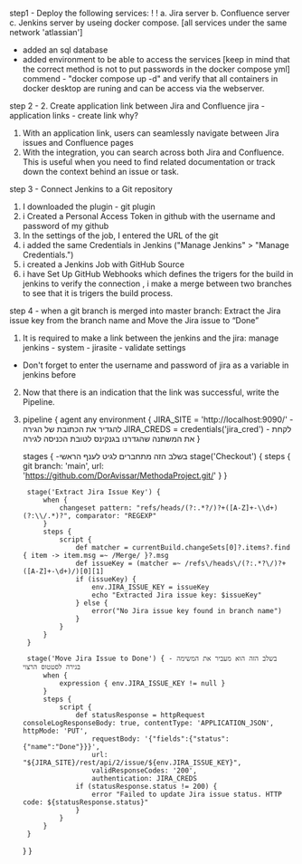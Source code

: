 step1 - Deploy the following services: ! ! 
a. Jira server
b. Confluence server
c. Jenkins server 
by useing docker compose. [all services under the same network 'atlassian']
* added an sql database
* added environment to be able to access the services [keep in mind that the correct method is not to put passwords in the docker compose yml]
commend - "docker compose up -d" and verify that all containers in docker desktop are runing and can be access via the webserver. 

step 2 - 2. Create application link between Jira and Confluence
 jira - application links - create link 
 why? 
 1. With an application link, users can seamlessly navigate between Jira issues and Confluence pages
 2. With the integration, you can search across both Jira and Confluence. This is useful when you need to find related documentation or track down the context behind an issue or task.

step 3 - Connect Jenkins to a Git repository 
1. I downloaded the plugin - git plugin
2. i Created a Personal Access Token in github with the username and password of my github
2. In the settings of the job, I entered the URL of the git
3. i added the same Credentials in Jenkins ("Manage Jenkins" > "Manage Credentials.")
4. i created a Jenkins Job with GitHub Source
5. i have Set Up GitHub Webhooks which defines the trigers for the build in jenkins
to verify the connection , i make a merge between two branches to see that it is trigers the build process. 

step 4 - when a git branch is merged into master branch: Extract the Jira issue key from the branch name and Move the Jira issue to “Done”
1. It is required to make a link between the jenkins and the jira: manage jenkins - system - jirasite - validate settings 
* Don't forget to enter the username and password of jira as a variable in jenkins before
2. Now that there is an indication that the link was successful, write the Pipeline.
3. pipeline {
    agent any
    environment {
        JIRA_SITE = 'http://localhost:9090/' - להגדיר את הכתובת של הגירה
        JIRA_CREDS = credentials('jira_cred') - לקחת את המשתנה שהגדרנו בגנקינס לטובת הכניסה לגירה
    }

    stages { -בשלב הזה מתחברים לגיט לענף הראשי
        stage('Checkout') {
            steps {
                git branch: 'main', url: 'https://github.com/DorAvissar/MethodaProject.git/'
            }
        }

        stage('Extract Jira Issue Key') {
            when {
                changeset pattern: "refs/heads/(?:.*?/)?+([A-Z]+-\\d+)(?:\\/.*)?", comparator: "REGEXP"
            }
            steps {
                script {
                    def matcher = currentBuild.changeSets[0]?.items?.find { item -> item.msg =~ /Merge/ }?.msg
                    def issueKey = (matcher =~ /refs\/heads\/(?:.*?\/)?+([A-Z]+-\d+)/)[0][1]
                    if (issueKey) {
                        env.JIRA_ISSUE_KEY = issueKey
                        echo "Extracted Jira issue key: $issueKey"
                    } else {
                        error("No Jira issue key found in branch name")
                    }
                }
            }
        }

        stage('Move Jira Issue to Done') { - בשלב הזה הוא מעביר את המשימה בגירה לסטטוס הרצוי
            when {
                expression { env.JIRA_ISSUE_KEY != null }
            }
            steps {
                script {
                    def statusResponse = httpRequest consoleLogResponseBody: true, contentType: 'APPLICATION_JSON', httpMode: 'PUT',
                        requestBody: '{"fields":{"status":{"name":"Done"}}}',
                        url: "${JIRA_SITE}/rest/api/2/issue/${env.JIRA_ISSUE_KEY}",
                        validResponseCodes: '200',
                        authentication: JIRA_CREDS
                    if (statusResponse.status != 200) {
                        error "Failed to update Jira issue status. HTTP code: ${statusResponse.status}"
                    }
                }
            }
        }
    }
}
